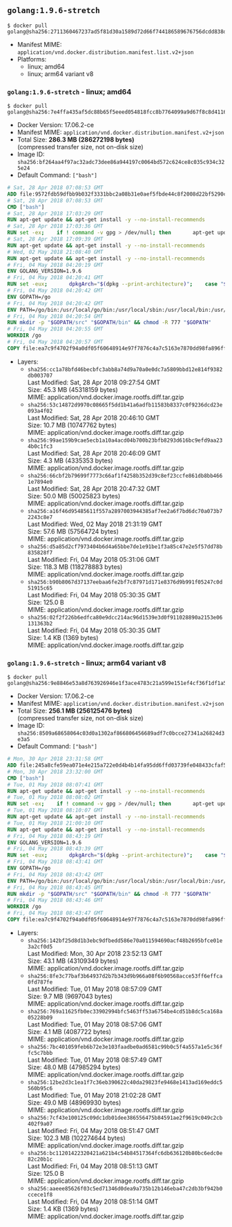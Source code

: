 ## `golang:1.9.6-stretch`

```console
$ docker pull golang@sha256:2711360467237ad5f81d30a1589d72d66f744186589676756dcdd838d3100f1a
```

-	Manifest MIME: `application/vnd.docker.distribution.manifest.list.v2+json`
-	Platforms:
	-	linux; amd64
	-	linux; arm64 variant v8

### `golang:1.9.6-stretch` - linux; amd64

```console
$ docker pull golang@sha256:7e4ffa435af5dc88b65f5eeed054818fcc8b7764099a9d67f8c8d411666ddda0
```

-	Docker Version: 17.06.2-ce
-	Manifest MIME: `application/vnd.docker.distribution.manifest.v2+json`
-	Total Size: **286.3 MB (286272198 bytes)**  
	(compressed transfer size, not on-disk size)
-	Image ID: `sha256:bf264aa4f97ac32adc73dee86a944197c0064bd572c624ce8c035c934c325e24`
-	Default Command: `["bash"]`

```dockerfile
# Sat, 28 Apr 2018 07:08:53 GMT
ADD file:9572fdb59dfbb9b032f3331bbc2a08b31e0aef5fbde44c8f2008d22bf5290cf2 in / 
# Sat, 28 Apr 2018 07:08:53 GMT
CMD ["bash"]
# Sat, 28 Apr 2018 17:03:29 GMT
RUN apt-get update && apt-get install -y --no-install-recommends 		ca-certificates 		curl 		wget 	&& rm -rf /var/lib/apt/lists/*
# Sat, 28 Apr 2018 17:03:36 GMT
RUN set -ex; 	if ! command -v gpg > /dev/null; then 		apt-get update; 		apt-get install -y --no-install-recommends 			gnupg 			dirmngr 		; 		rm -rf /var/lib/apt/lists/*; 	fi
# Sat, 28 Apr 2018 17:09:39 GMT
RUN apt-get update && apt-get install -y --no-install-recommends 		bzr 		git 		mercurial 		openssh-client 		subversion 				procps 	&& rm -rf /var/lib/apt/lists/*
# Wed, 02 May 2018 21:08:40 GMT
RUN apt-get update && apt-get install -y --no-install-recommends 		g++ 		gcc 		libc6-dev 		make 		pkg-config 	&& rm -rf /var/lib/apt/lists/*
# Fri, 04 May 2018 04:20:19 GMT
ENV GOLANG_VERSION=1.9.6
# Fri, 04 May 2018 04:20:41 GMT
RUN set -eux; 		dpkgArch="$(dpkg --print-architecture)"; 	case "${dpkgArch##*-}" in 		amd64) goRelArch='linux-amd64'; goRelSha256='d1eb07f99ac06906225ac2b296503f06cc257b472e7d7817b8f822fe3766ebfe' ;; 		armhf) goRelArch='linux-armv6l'; goRelSha256='73e56ec4408650d9fda0be8282a9ad49c51ad17929b4d20c04cea07249726bd8' ;; 		arm64) goRelArch='linux-arm64'; goRelSha256='8596d64b9f582d6209c04513824e428d1c356276180d2089d4dfcf4c7cf8a6cc' ;; 		i386) goRelArch='linux-386'; goRelSha256='de65e35d7e540578e78a3c6917b9e9033b55617ef894a1de1a6a6da5a1b948dd' ;; 		ppc64el) goRelArch='linux-ppc64le'; goRelSha256='b1203546c68e3be7b5e36a5cfb6ff5ef94bd476f5423035bc7e65255858741ff' ;; 		s390x) goRelArch='linux-s390x'; goRelSha256='2baa6e48eedb8ec7e2a4d2454cdf05d1f46d5a07ff2f03cab5b7b8eadef7e112' ;; 		*) goRelArch='src'; goRelSha256='36f4059be658f7f07091e27fe04bb9e97a0c4836eb446e4c5bac3c90ff9e5828'; 			echo >&2; echo >&2 "warning: current architecture ($dpkgArch) does not have a corresponding Go binary release; will be building from source"; echo >&2 ;; 	esac; 		url="https://golang.org/dl/go${GOLANG_VERSION}.${goRelArch}.tar.gz"; 	wget -O go.tgz "$url"; 	echo "${goRelSha256} *go.tgz" | sha256sum -c -; 	tar -C /usr/local -xzf go.tgz; 	rm go.tgz; 		if [ "$goRelArch" = 'src' ]; then 		echo >&2; 		echo >&2 'error: UNIMPLEMENTED'; 		echo >&2 'TODO install golang-any from jessie-backports for GOROOT_BOOTSTRAP (and uninstall after build)'; 		echo >&2; 		exit 1; 	fi; 		export PATH="/usr/local/go/bin:$PATH"; 	go version
# Fri, 04 May 2018 04:20:42 GMT
ENV GOPATH=/go
# Fri, 04 May 2018 04:20:42 GMT
ENV PATH=/go/bin:/usr/local/go/bin:/usr/local/sbin:/usr/local/bin:/usr/sbin:/usr/bin:/sbin:/bin
# Fri, 04 May 2018 04:20:54 GMT
RUN mkdir -p "$GOPATH/src" "$GOPATH/bin" && chmod -R 777 "$GOPATH"
# Fri, 04 May 2018 04:20:55 GMT
WORKDIR /go
# Fri, 04 May 2018 04:20:57 GMT
COPY file:ea7c9f4702f94a0df05f60648914e97f7876c4a7c5163e7870dd98fa896ff722 in /usr/local/bin/ 
```

-	Layers:
	-	`sha256:cc1a78bfd46becbfc3abb8a74d9a70a0e0dc7a5809bbd12e814f9382db003707`  
		Last Modified: Sat, 28 Apr 2018 09:27:54 GMT  
		Size: 45.3 MB (45318159 bytes)  
		MIME: application/vnd.docker.image.rootfs.diff.tar.gzip
	-	`sha256:53c14872d9970c08665f5dd1b41a6adfb11583b8337c0f9236dcd23e093a4f02`  
		Last Modified: Sat, 28 Apr 2018 20:46:10 GMT  
		Size: 10.7 MB (10747762 bytes)  
		MIME: application/vnd.docker.image.rootfs.diff.tar.gzip
	-	`sha256:99ae159b9cae5ecb1a10a4acd04b700b23bfb8293d616bc9efd9aa234b0c1fc3`  
		Last Modified: Sat, 28 Apr 2018 20:46:09 GMT  
		Size: 4.3 MB (4335353 bytes)  
		MIME: application/vnd.docker.image.rootfs.diff.tar.gzip
	-	`sha256:66cbf2b79699f7773c66af1f4258b352d39c8ef23ccfe861db8bb4661e7894e0`  
		Last Modified: Sat, 28 Apr 2018 20:47:32 GMT  
		Size: 50.0 MB (50025823 bytes)  
		MIME: application/vnd.docker.image.rootfs.diff.tar.gzip
	-	`sha256:a16f46d95485611f557a2897003944385af7ee2a6f7bd6dc70a073b72243c8e7`  
		Last Modified: Wed, 02 May 2018 21:31:19 GMT  
		Size: 57.6 MB (57564724 bytes)  
		MIME: application/vnd.docker.image.rootfs.diff.tar.gzip
	-	`sha256:d5a85d2cf7973404b6d4a65bbe7de1e91be1f3a85c47e2e5f57dd78b835828f7`  
		Last Modified: Fri, 04 May 2018 05:31:06 GMT  
		Size: 118.3 MB (118278883 bytes)  
		MIME: application/vnd.docker.image.rootfs.diff.tar.gzip
	-	`sha256:b90b8067d37137eebaa6fe2bf7c87971d171e8376d9b991f05247c0d51915c65`  
		Last Modified: Fri, 04 May 2018 05:30:35 GMT  
		Size: 125.0 B  
		MIME: application/vnd.docker.image.rootfs.diff.tar.gzip
	-	`sha256:02f2f226b6edfca80e9dcc214ac96d1539e3d0f911028890a2153e06131363b2`  
		Last Modified: Fri, 04 May 2018 05:30:35 GMT  
		Size: 1.4 KB (1369 bytes)  
		MIME: application/vnd.docker.image.rootfs.diff.tar.gzip

### `golang:1.9.6-stretch` - linux; arm64 variant v8

```console
$ docker pull golang@sha256:9e8846e53a8d763926946e1f3ace4783c21a599e151ef4cf36f1df1a53859c40
```

-	Docker Version: 17.06.2-ce
-	Manifest MIME: `application/vnd.docker.distribution.manifest.v2+json`
-	Total Size: **256.1 MB (256125476 bytes)**  
	(compressed transfer size, not on-disk size)
-	Image ID: `sha256:8509a68658064c03d0a1302af866806456689adf7c0bcce27341a26824d3e3a5`
-	Default Command: `["bash"]`

```dockerfile
# Mon, 30 Apr 2018 23:31:58 GMT
ADD file:245a8cfe59ea071e4e215a722e0d4b4b14fa95dd6ffd03739fe048433cfaf523 in / 
# Mon, 30 Apr 2018 23:32:00 GMT
CMD ["bash"]
# Tue, 01 May 2018 08:07:41 GMT
RUN apt-get update && apt-get install -y --no-install-recommends 		ca-certificates 		curl 		wget 	&& rm -rf /var/lib/apt/lists/*
# Tue, 01 May 2018 08:08:02 GMT
RUN set -ex; 	if ! command -v gpg > /dev/null; then 		apt-get update; 		apt-get install -y --no-install-recommends 			gnupg 			dirmngr 		; 		rm -rf /var/lib/apt/lists/*; 	fi
# Tue, 01 May 2018 08:10:07 GMT
RUN apt-get update && apt-get install -y --no-install-recommends 		bzr 		git 		mercurial 		openssh-client 		subversion 				procps 	&& rm -rf /var/lib/apt/lists/*
# Tue, 01 May 2018 21:00:10 GMT
RUN apt-get update && apt-get install -y --no-install-recommends 		g++ 		gcc 		libc6-dev 		make 		pkg-config 	&& rm -rf /var/lib/apt/lists/*
# Fri, 04 May 2018 08:43:19 GMT
ENV GOLANG_VERSION=1.9.6
# Fri, 04 May 2018 08:43:39 GMT
RUN set -eux; 		dpkgArch="$(dpkg --print-architecture)"; 	case "${dpkgArch##*-}" in 		amd64) goRelArch='linux-amd64'; goRelSha256='d1eb07f99ac06906225ac2b296503f06cc257b472e7d7817b8f822fe3766ebfe' ;; 		armhf) goRelArch='linux-armv6l'; goRelSha256='73e56ec4408650d9fda0be8282a9ad49c51ad17929b4d20c04cea07249726bd8' ;; 		arm64) goRelArch='linux-arm64'; goRelSha256='8596d64b9f582d6209c04513824e428d1c356276180d2089d4dfcf4c7cf8a6cc' ;; 		i386) goRelArch='linux-386'; goRelSha256='de65e35d7e540578e78a3c6917b9e9033b55617ef894a1de1a6a6da5a1b948dd' ;; 		ppc64el) goRelArch='linux-ppc64le'; goRelSha256='b1203546c68e3be7b5e36a5cfb6ff5ef94bd476f5423035bc7e65255858741ff' ;; 		s390x) goRelArch='linux-s390x'; goRelSha256='2baa6e48eedb8ec7e2a4d2454cdf05d1f46d5a07ff2f03cab5b7b8eadef7e112' ;; 		*) goRelArch='src'; goRelSha256='36f4059be658f7f07091e27fe04bb9e97a0c4836eb446e4c5bac3c90ff9e5828'; 			echo >&2; echo >&2 "warning: current architecture ($dpkgArch) does not have a corresponding Go binary release; will be building from source"; echo >&2 ;; 	esac; 		url="https://golang.org/dl/go${GOLANG_VERSION}.${goRelArch}.tar.gz"; 	wget -O go.tgz "$url"; 	echo "${goRelSha256} *go.tgz" | sha256sum -c -; 	tar -C /usr/local -xzf go.tgz; 	rm go.tgz; 		if [ "$goRelArch" = 'src' ]; then 		echo >&2; 		echo >&2 'error: UNIMPLEMENTED'; 		echo >&2 'TODO install golang-any from jessie-backports for GOROOT_BOOTSTRAP (and uninstall after build)'; 		echo >&2; 		exit 1; 	fi; 		export PATH="/usr/local/go/bin:$PATH"; 	go version
# Fri, 04 May 2018 08:43:41 GMT
ENV GOPATH=/go
# Fri, 04 May 2018 08:43:42 GMT
ENV PATH=/go/bin:/usr/local/go/bin:/usr/local/sbin:/usr/local/bin:/usr/sbin:/usr/bin:/sbin:/bin
# Fri, 04 May 2018 08:43:45 GMT
RUN mkdir -p "$GOPATH/src" "$GOPATH/bin" && chmod -R 777 "$GOPATH"
# Fri, 04 May 2018 08:43:46 GMT
WORKDIR /go
# Fri, 04 May 2018 08:43:47 GMT
COPY file:ea7c9f4702f94a0df05f60648914e97f7876c4a7c5163e7870dd98fa896ff722 in /usr/local/bin/ 
```

-	Layers:
	-	`sha256:142bf25d8d1b3ebc9dfbedd586e70a011594690acf48b2695bfce01e3a2cf0d5`  
		Last Modified: Mon, 30 Apr 2018 23:52:13 GMT  
		Size: 43.1 MB (43109349 bytes)  
		MIME: application/vnd.docker.image.rootfs.diff.tar.gzip
	-	`sha256:8fe3c77baf3b64937d2b7b343d9b966a08f6b90568acce53ff6effca0fd787fe`  
		Last Modified: Tue, 01 May 2018 08:57:09 GMT  
		Size: 9.7 MB (9697043 bytes)  
		MIME: application/vnd.docker.image.rootfs.diff.tar.gzip
	-	`sha256:769a11625fb0ec33902994bfc5463ff53a6754be4cd51b8dc5ca168a05228b09`  
		Last Modified: Tue, 01 May 2018 08:57:06 GMT  
		Size: 4.1 MB (4087722 bytes)  
		MIME: application/vnd.docker.image.rootfs.diff.tar.gzip
	-	`sha256:7bc401059feb6b72e3e103faadbe0ad6581c99b0c5f4a557a1e5c36ffc5c7bbb`  
		Last Modified: Tue, 01 May 2018 08:57:49 GMT  
		Size: 48.0 MB (47985294 bytes)  
		MIME: application/vnd.docker.image.rootfs.diff.tar.gzip
	-	`sha256:12be2d3c1ea1f7c36eb390622c40da29823fe9468e1413ad169eddc5560b95c6`  
		Last Modified: Tue, 01 May 2018 21:02:28 GMT  
		Size: 49.0 MB (48969930 bytes)  
		MIME: application/vnd.docker.image.rootfs.diff.tar.gzip
	-	`sha256:7cf43e100125c09dc1db01dee386556475b84591ae2f9619c049c2cb402f9a07`  
		Last Modified: Fri, 04 May 2018 08:51:47 GMT  
		Size: 102.3 MB (102274644 bytes)  
		MIME: application/vnd.docker.image.rootfs.diff.tar.gzip
	-	`sha256:bc11201422320421a621b4c54b84517364fc6db636120b80bc6edc0e82c20b1c`  
		Last Modified: Fri, 04 May 2018 08:51:13 GMT  
		Size: 125.0 B  
		MIME: application/vnd.docker.image.rootfs.diff.tar.gzip
	-	`sha256:aaeee85626f03c5ed71346d0dea9a735b12b146eba47c2db3bf942b0ccece1f8`  
		Last Modified: Fri, 04 May 2018 08:51:14 GMT  
		Size: 1.4 KB (1369 bytes)  
		MIME: application/vnd.docker.image.rootfs.diff.tar.gzip
